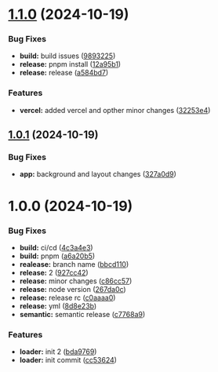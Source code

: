 # [1.1.0](https://github.com/prashanth-cn/Loader/compare/v1.0.1...v1.1.0) (2024-10-19)


### Bug Fixes

* **build:** build issues ([9893225](https://github.com/prashanth-cn/Loader/commit/989322556e74e97b0585451d120248add71d8f74))
* **release:** pnpm install ([12a95b1](https://github.com/prashanth-cn/Loader/commit/12a95b1bcf26fed2f3f1fe935f305c286e593af1))
* **release:** release ([a584bd7](https://github.com/prashanth-cn/Loader/commit/a584bd722e47bc49b367773941975e0b3c832ff1))


### Features

* **vercel:** added vercel and opther minor changes ([32253e4](https://github.com/prashanth-cn/Loader/commit/32253e45ef8ea4ace55a0957eeda68839c235c56))

## [1.0.1](https://github.com/prashanth-cn/Loader/compare/v1.0.0...v1.0.1) (2024-10-19)


### Bug Fixes

* **app:** background and layout changes ([327a0d9](https://github.com/prashanth-cn/Loader/commit/327a0d9e969d2884aec72c42d7e7aa7bf27da70c))

# 1.0.0 (2024-10-19)


### Bug Fixes

* **build:** ci/cd ([4c3a4e3](https://github.com/prashanth-cn/Loader/commit/4c3a4e3f6f94ae888adf81c6e78205286d25d36c))
* **build:** pnpm ([a6a20b5](https://github.com/prashanth-cn/Loader/commit/a6a20b5f9cef04457816a5231d3f6878dbd8b65c))
* **realease:** branch name ([bbcd110](https://github.com/prashanth-cn/Loader/commit/bbcd110a49ae2590d8622f226bd054f108317ab1))
* **release:** 2 ([927cc42](https://github.com/prashanth-cn/Loader/commit/927cc4261ce10c9b07bfcea86b00d8e583789c37))
* **release:** minor changes ([c86cc57](https://github.com/prashanth-cn/Loader/commit/c86cc57a1011ce3853fea02f49660ec7b7d9a77a))
* **release:** node version ([267da0c](https://github.com/prashanth-cn/Loader/commit/267da0c25998bd21ad5c6efac9f84256366b4391))
* **release:** release rc ([c0aaaa0](https://github.com/prashanth-cn/Loader/commit/c0aaaa090639efc5dd1d66fb2476de63cf9e335f))
* **release:** yml ([8d8e23b](https://github.com/prashanth-cn/Loader/commit/8d8e23b355d199b7964209ad9f8c0c09c1901cd2))
* **semantic:** semantic release ([c7768a9](https://github.com/prashanth-cn/Loader/commit/c7768a935eff2cf45078789ed6421b4d72f0c7ce))


### Features

* **loader:** init 2 ([bda9769](https://github.com/prashanth-cn/Loader/commit/bda97699a762885c2a97836148e2ce5f32ffe28e))
* **loader:** init commit ([cc53624](https://github.com/prashanth-cn/Loader/commit/cc5362451d73725cd299d715a8a0e949fa259e73))
